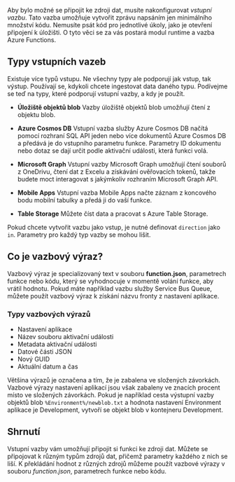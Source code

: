 Aby bylo možné se připojit ke zdroji dat, musíte nakonfigurovat *vstupní vazbu*. Tato vazba umožňuje vytvořit zprávu napsáním jen minimálního množství kódu. Nemusíte psát kód pro jednotlivé úkoly, jako je otevření připojení k úložišti. O tyto věci se za vás postará modul runtime a vazba Azure Functions.

## <a name="input-binding-types"></a>Typy vstupních vazeb

Existuje více typů vstupu. Ne všechny typy ale podporují jak vstup, tak výstup. Používají se, kdykoli chcete ingestovat data daného typu. Podívejme se teď na typy, které podporují vstupní vazby, a kdy je použít.

- **Úložiště objektů blob** Vazby úložiště objektů blob umožňují čtení z objektu blob.

- **Azure Cosmos DB** Vstupní vazba služby Azure Cosmos DB načítá pomocí rozhraní SQL API jeden nebo více dokumentů Azure Cosmos DB a předává je do vstupního parametru funkce. Parametry ID dokumentu nebo dotaz se dají určit podle aktivační události, která funkci volá.

- **Microsoft Graph** Vstupní vazby Microsoft Graph umožňují čtení souborů z OneDrivu, čtení dat z Excelu a získávání ověřovacích tokenů, takže budete moct interagovat s jakýmkoliv rozhraním Microsoft Graph API.

- **Mobile Apps** Vstupní vazba Mobile Apps načte záznam z koncového bodu mobilní tabulky a předá ji do vaší funkce.

- **Table Storage** Můžete číst data a pracovat s Azure Table Storage.

Pokud chcete vytvořit vazbu jako vstup, je nutné definovat `direction` jako `in`.
Parametry pro každý typ vazby se mohou lišit.

## <a name="what-is-a-binding-expression"></a>Co je vazbový výraz?

Vazbový výraz je specializovaný text v souboru **function.json**, parametrech funkce nebo kódu, který se vyhodnocuje v momentě volání funkce, aby vrátil hodnotu. Pokud máte například vazbu služby Service Bus Queue, můžete použít vazbový výraz k získání názvu fronty z nastavení aplikace.

### <a name="types-of-binding-expressions"></a>Typy vazbových výrazů

- Nastavení aplikace
- Název souboru aktivační události
- Metadata aktivační události
- Datové části JSON
- Nový GUID
- Aktuální datum a čas

Většina výrazů je označena a tím, že je zabalena ve složených závorkách. Vazbové výrazy nastavení aplikací jsou však zabaleny ve znacích procent místo ve složených závorkách. Pokud je například cesta výstupní vazby objektů blob `%Environment%/newblob.txt` a hodnota nastavení Environment aplikace je Development, vytvoří se objekt blob v kontejneru Development.

## <a name="summary"></a>Shrnutí

Vstupní vazby vám umožňují připojit si funkci ke zdroji dat. Můžete se připojovat k různým typům zdrojů dat, přičemž parametry každého z nich se liší. K překládání hodnot z různých zdrojů můžeme použít vazbové výrazy v souboru *function.json*, parametrech funkce nebo kódu.